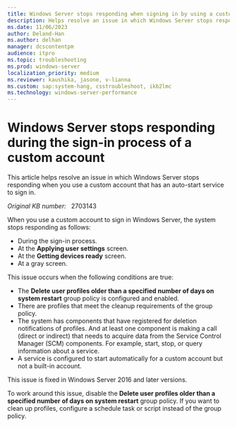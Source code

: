 ```yaml
---
title: Windows Server stops responding when signing in by using a custom account
description: Helps resolve an issue in which Windows Server stops responding when signing in by using a custom account that has an auto-start service.
ms.date: 11/06/2023
author: Deland-Han
ms.author: delhan
manager: dcscontentpm
audience: itpro
ms.topic: troubleshooting
ms.prod: windows-server
localization_priority: medium
ms.reviewer: kaushika, jasone, v-lianna
ms.custom: sap:system-hang, csstroubleshoot, ikb2lmc
ms.technology: windows-server-performance
---
```

# Windows Server stops responding during the sign-in process of a custom account

This article helps resolve an issue in which Windows Server stops responding when you use a custom account that has an auto-start service to sign in.

_Original KB number:_ &nbsp; 2703143

When you use a custom account to sign in Windows Server, the system stops responding as follows:

- During the sign-in process.
- At the **Applying user settings** screen.
- At the **Getting devices ready** screen.
- At a gray screen.

This issue occurs when the following conditions are true:

- The **Delete user profiles older than a specified number of days on system restart** group policy is configured and enabled.
- There are profiles that meet the cleanup requirements of the group policy.
- The system has components that have registered for deletion notifications of profiles. And at least one component is making a call (direct or indirect) that needs to acquire data from the Service Control Manager (SCM) components. For example, start, stop, or query information about a service.
- A service is configured to start automatically for a custom account but not a built-in account.

This issue is fixed in Windows Server 2016 and later versions.

To work around this issue, disable the **Delete user profiles older than a specified number of days on system restart** group policy. If you want to clean up profiles, configure a schedule task or script instead of the group policy. 
